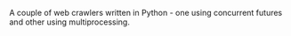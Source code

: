 A couple of web crawlers written in Python - one using concurrent futures and other using multiprocessing.
